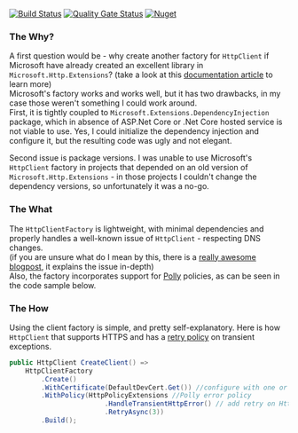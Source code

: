[![Build Status](https://travis-ci.org/myarichuk/Simple.HttpClientFactory.svg?branch=master)](https://travis-ci.org/myarichuk/Simple.HttpClientFactory)
[![Quality Gate Status](https://sonarcloud.io/api/project_badges/measure?project=myarichuk_Simple.HttpClientFactory&metric=alert_status)](https://sonarcloud.io/dashboard?id=myarichuk_Simple.HttpClientFactory)
[![Nuget](https://img.shields.io/nuget/v/Simple.HttpClientFactory?color=light-green)  ](https://www.nuget.org/packages/Simple.HttpClientFactory/)

### The Why?
A first question would be - why create another factory for ``HttpClient`` if Microsoft have already created an excellent library in ``Microsoft.Http.Extensions``?
(take a look at this [documentation article](https://docs.microsoft.com/en-us/dotnet/architecture/microservices/implement-resilient-applications/use-httpclientfactory-to-implement-resilient-http-requests) to learn more)  
Microsoft's factory works and works well, but it has two drawbacks, in my case those weren't something I could work around.  
First, it is tightly coupled to ``Microsoft.Extensions.DependencyInjection`` package, which in absence of ASP.Net Core or .Net Core hosted service is not viable to use. Yes, I could initialize the dependency injection and configure it, but the resulting code was ugly and not elegant.
  
Second issue is package versions. I was unable to use Microsoft's ``HttpClient`` factory in projects that depended on an old version of ``Microsoft.Http.Extensions`` - in those projects I couldn't change the dependency versions, so unfortunately it was a no-go.  

### The What
The ``HttpClientFactory`` is lightweight, with minimal dependencies and properly handles a well-known issue of ``HttpClient`` - respecting DNS changes.  
(if you are unsure what do I mean by this, there is a [really awesome blogpost](https://www.nimaara.com/beware-of-the-net-httpclient/), it explains the issue in-depth)  
Also, the factory incorporates support for [Polly](https://www.hanselman.com/blog/AddingResilienceAndTransientFaultHandlingToYourNETCoreHttpClientWithPolly.aspx) policies, as can be seen in the code sample below.

### The How
Using the client factory is simple, and pretty self-explanatory. Here is how ``HttpClient`` that supports HTTPS and has a [retry policy](https://www.c-sharpcorner.com/article/using-retry-pattern-in-asp-net-core-via-polly/) on transient exceptions.

```cs
public HttpClient CreateClient() =>
    HttpClientFactory
        .Create()
        .WithCertificate(DefaultDevCert.Get()) //configure with one or more X509Certificate2 instances
        .WithPolicy(HttpPolicyExtensions //Polly error policy
                        .HandleTransientHttpError() // add retry on HttpRequestException with 5XX and 408 codes
                        .RetryAsync(3))
        .Build();

```
